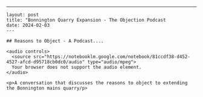    ---
    layout: post
    title: "Bonnington Quarry Expansion - The Objection Podcast
    date: 2024-02-03
    ---

    ## Reasons to Object - A Podcast....

    <audio controls>
      <source src="https://notebooklm.google.com/notebook/81ccdf38-d452-4527-afcd-d95718cb0dc0/audio" type="audio/mpeg">
      Your browser does not support the audio element.
    </audio>

    <p>A conversation that discusses the reasons to object to extending the Bonnington mains quarry/p>
